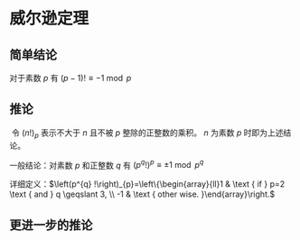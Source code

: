 # 威尔逊定理

## 简单结论

对于素数 $p$ 有 $(p - 1)!\equiv-1\bmod p$

## 推论

​	令 $(n!)_p$ 表示不大于 $n$ 且不被 $p$ 整除的正整数的乘积。 $n$ 为素数 $p$ 时即为上述结论。

一般结论：对素数 $p$ 和正整数 $q$ 有 $(p^q!)^p\equiv\pm1 \bmod p^q$

详细定义：$\left(p^{q} !\right)_{p}=\left\{\begin{array}{ll}1 & \text { if } p=2 \text { and } q \geqslant 3, \\ -1 & \text { other wise. }\end{array}\right.$

## 更进一步的推论

